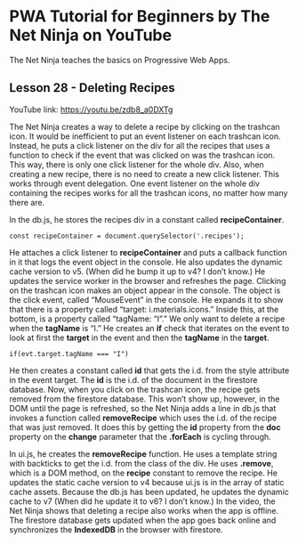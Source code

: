 # PWA Tutorial for Beginners by The Net Ninja on YouTube

The Net Ninja teaches the basics on Progressive Web Apps.

## Lesson 28 - Deleting Recipes

YouTube link: https://youtu.be/zdb8_a0DXTg

The Net Ninja creates a way to delete a recipe by clicking on the trashcan icon. It would be inefficient to put an event listener on each trashcan icon. Instead, he puts a click listener on the div for all the recipes that uses a function to check if the event that was clicked on was the trashcan icon. This way, there is only one click listener for the whole div. Also, when creating a new recipe, there is no need to create a new click listener. This works through event delegation. One event listener on the whole div containing the recipes works for all the trashcan icons, no matter how many there are.

In the db.js, he stores the recipes div in a constant called __recipeContainer__.

```const recipeContainer = document.querySelector('.recipes');```

He attaches a click listener to __recipeContainer__ and puts a callback function in it that logs the event object in the console. He also updates the dynamic cache version to v5. (When did he bump it up to v4? I don’t know.) He updates the service worker in the browser and refreshes the page. Clicking on the trashcan icon makes an object appear in the console. The object is the click event, called “MouseEvent” in the console. He expands it to show that there is a property called “target: i.materials.icons.” Inside this, at the bottom, is a property called “tagName: “I”.” We only want to delete a recipe when the __tagName__ is “I.” He creates an __if__ check that iterates on the event to look at first the __target__ in the event and then the __tagName__ in the __target__.

```if(evt.target.tagName === "I")```

He then creates a constant called __id__ that gets the i.d. from the style attribute in the event target. The __id__ is the i.d. of the document in the firestore database. Now, when you click on the trashcan icon, the recipe gets removed from the firestore database. This won’t show up, however, in the DOM until the page is refreshed, so the Net Ninja adds a line in db.js that invokes a function called __removeRecipe__ which uses the i.d. of the recipe that was just removed. It does this by getting the __id__ property from the __doc__ property on the __change__ parameter that the __.forEach__ is cycling through.

In ui.js, he creates the __removeRecipe__ function. He uses a template string with backticks to get the i.d. from the class of the div. He uses __.remove__, which is a DOM method, on the __recipe__ constant to remove the recipe. He updates the static cache version to v4 because ui.js is in the array of static cache assets. Because the db.js has been updated, he updates the dynamic cache to v7 (When did he update it to v6? I don’t know.) In the video, the Net Ninja shows that deleting a recipe also works when the app is offline. The firestore database gets updated when the app goes back online and synchronizes the __IndexedDB__ in the browser with firestore.